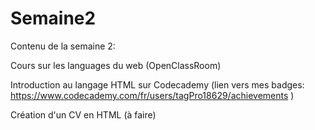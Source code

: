 # Semaine2
Contenu de la semaine 2:

Cours sur les languages du web (OpenClassRoom)

Introduction au langage HTML sur Codecademy (lien vers mes badges: https://www.codecademy.com/fr/users/tagPro18629/achievements )

Création d'un CV en HTML (à faire)
